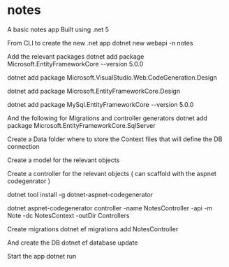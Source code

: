 # notes
A basic notes app 
Built using .net 5

From CLI to create the new .net app
dotnet new webapi -n notes

Add the relevant packages
dotnet add package Microsoft.EntityFrameworkCore --version 5.0.0

dotnet add package Microsoft.VisualStudio.Web.CodeGeneration.Design

dotnet add package Microsoft.EntityFrameworkCore.Design

dotnet add package MySql.EntityFrameworkCore --version 5.0.0

And the following for Migrations and controller generators
dotnet add package Microsoft.EntityFrameworkCore.SqlServer

Create a Data folder where to store the Context files that will define the DB connection

Create a model for the relevant objects

Create a controller for the relevant objects ( can scaffold with the aspnet codegenrator )

dotnet tool install -g dotnet-aspnet-codegenerator

dotnet aspnet-codegenerator controller -name NotesController -api -m Note -dc NotesContext -outDir Controllers

Create migrations
dotnet ef migrations add NotesController

And create the DB
dotnet ef database update

Start the app
dotnet run
